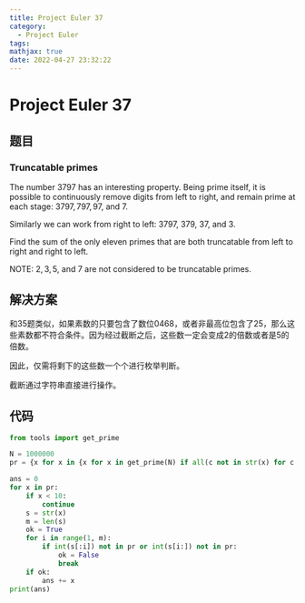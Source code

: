 ```yaml
---
title: Project Euler 37
category:
  - Project Euler
tags:
mathjax: true
date: 2022-04-27 23:32:22
---
```


<escape><!-- more --></escape>

# Project Euler 37

## 题目

### Truncatable primes

The number $3797$ has an interesting property. Being prime itself, it is possible to continuously remove digits from left to right, and remain prime at each stage: $3797, 797, 97,$ and $7$.

Similarly we can work from right to left: $3797$, $379$, $37$, and $3$.

Find the sum of the only eleven primes that are both truncatable from left to right and right to left.

NOTE: $2, 3, 5,$ and $7$ are not considered to be truncatable primes.

## 解决方案

和35题类似，如果素数的只要包含了数位$0468$，或者非最高位包含了$25$，那么这些素数都不符合条件。因为经过截断之后，这些数一定会变成$2$的倍数或者是$5$的倍数。

因此，仅需将剩下的这些数一个个进行枚举判断。

截断通过字符串直接进行操作。

## 代码

```py
from tools import get_prime

N = 1000000
pr = {x for x in {x for x in get_prime(N) if all(c not in str(x) for c in "0468")} if all(c not in str(x)[1:] for c in "25")}

ans = 0
for x in pr:
    if x < 10:
        continue
    s = str(x)
    m = len(s)
    ok = True
    for i in range(1, m):
        if int(s[:i]) not in pr or int(s[i:]) not in pr:
            ok = False
            break
    if ok:
        ans += x
print(ans)
```
